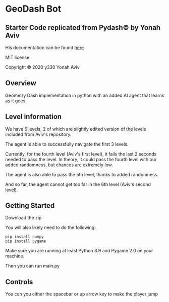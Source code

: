 # GeoDash Bot
## Starter Code replicated from Pydash© by Yonah Aviv
His documentation can be found [here](https://github.com/y330/Pydash/blob/main/README.md)

MIT license

Copyright © 2020 y330 Yonah Aviv

## Overview
Geometry Dash implementation in python with an added AI agent that learns as it goes.

## Level information
We have 6 levels, 2 of which are slightly edited version of the levels included from Aviv's repository.

The agent is able to successfully navigate the first 3 levels. 

Currently, for the fourth level (Aviv's first level), it fails the last 2 seconds needed to pass the level. In theory, it could pass the fourth level with our added randomness, but chances are extremely low. 

The agent is also able to pass the 5th level, thanks to added randomness. 

And so far, the agent cannot get too far in the 6th level (Aviv's second level).

## Getting Started

Download the zip

You will also likely need to do the following:
```
pip install numpy
pip install pygame
```

Make sure you are running at least Python 3.9 and Pygame 2.0 on your machine.

Then you can run main.py

## Controls
You can you either the spacebar or up arrow key to make the player jump
